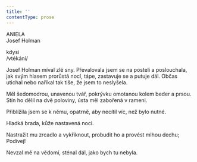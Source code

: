 ```yaml
---
title: ''
contentType: prose
---
```


ANIELA  
Josef Holman

kdysi  
/vtékání/

  

Josef Holman míval zlé sny. Převalovala jsem se na posteli a poslouchala, jak svým hlasem prorůstá nocí, tápe, zastavuje se a putuje dál. Občas utichal nebo naříkal tak tiše, že jsem to neslyšela.

Měl šedomodrou, unavenou tvář, pokrývku omotanou kolem beder a prsou. Stín ho dělil na dvě poloviny, ústa měl zabořená v rameni.

Přiblížila jsem se k němu, opatrně, aby necítil víc, než bylo nutné.

Hladká brada, kůže nastavená noci.

Nastražit mu zrcadlo a vykřiknout, probudit ho a provést mlhou dechu; Podívej!

Nevzal mě na vědomí, sténal dál, jako bych tu nebyla.
